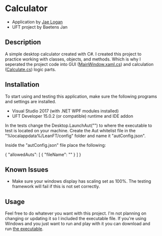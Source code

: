 # Calculator

- Application by <a href="http://jrliv.com/about/" target="_blank">Jae Logan</a>
- UFT project by Baetens Jan

## Description

A simple desktop calculator created with C#. I created this project to practice working with classes, objects, and methods. Which is why I seperated the project code into GUI (<a href="https://github.com/jrliv/Calculator/blob/master/Calculator/MainWindow.xaml.cs" target="_blank">MainWindow.xaml.cs</a>) and calculation (<a href="https://github.com/jrliv/Calculator/blob/master/Calculator/Calculate.cs" target="_blank">Calculate.cs</a>) logic parts.

## Installation

To start using and testing this application, make sure the following programs and settings are installed.

- Visual Studio 2017 (with .NET WPF modules installed)
- UFT Developer 15.0.2 (or compatible) runtime and IDE addon

In the tests change the Desktop.LaunchAut("<FilePath>") to where the executable to test is located on your machine.
Create the Aut whitelist file in the "%localappdata%/LeanFT/config" folder and name it "autConfig.json".

Inside the "autConfig.json" file place the following:

{
    "allowedAuts": [
        {
			"fileName": "<FilePath>"
        }
    ]
}

## Known Issues

- Make sure your windows display has scaling set as 100%. The testing framework will fail if this is not set correctly.

## Usage

Feel free to do whatever you want with this project. I'm not planning on changing or updating it so I included the executable file. If you're using Windows and you just want to run and play with it you can download and run <a href="https://github.com/jrliv/Calculator/blob/master/Calculator/bin/Debug/Calculator.exe" target="_blank">the executable</a>.



